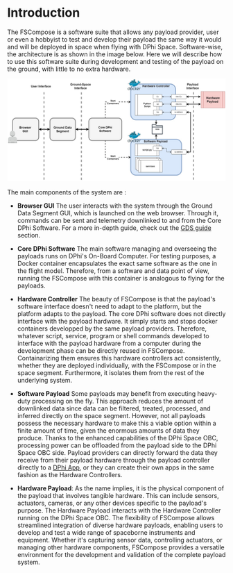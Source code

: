 # Introduction
The FSCompose is a software suite that allows any payload provider, user or even a hobbyist to test and develop their payload the same way it would and will be deployed in space when flying with DPhi Space. Software-wise, the architecture is as shown in the image below. Here we will describe how to use this software suite during development and testing of the payload on the ground, with little to no extra hardware. 

![](imgs/architecture.jpg)



The main components of the system are : 

 - **Browser GUI** The user interacts with the system through the Ground Data Segment GUI, which is launched on the web browser. Through it, commands can be sent and telemetry downlinked to and from the Core DPhi Software. For a more in-depth guide, check out the [GDS guide](./sections/gds.md) section.

 - **Core DPhi Software** The main software managing and overseeing the payloads runs on DPhi's On-Board Computer. For testing purposes, a Docker container encapsulates the exact same software as the one in the flight model. Therefore, from a software and data point of view, running the FSCompose with this container is analogous to flying for the payloads. 

 - **Hardware Controller** The beauty of FSCompose is that the payload's software interface doesn't need to adapt to the platform, but the platform adapts to the payload. The core DPhi software does not directly interface with the payload hardware. It simply starts and stops docker containers developped by the same payload providers. Therefore, whatever script, service, program or shell commands developed to interface with the payload hardware from a computer during the development phase can be directly reused in FSCompose. Containarizing them ensures this hardware controllers act consistently, whether they are deployed individually, with the FSCompose or in the space segment. Furthermore, it isolates them from the rest of the underlying system. 


- **Software Payload** Some payloads may benefit from executing heavy-duty processing on the fly. This approach reduces the amount of downlinked data since data can be filtered, treated, processed, and inferred directly on the space segment. However, not all payloads possess the necessary hardware to make this a viable option within a finite amount of time, given the enormous amounts of data they produce. Thanks to the enhanced capabilities of the DPhi Space OBC, processing power can be offloaded from the payload side to the DPhi Space OBC side. Payload providers can directly forward the data they receive from their payload hardware through the payload controller directly to a [DPhi App](./sections/apps.md), or they can create their own apps in the same fashion as the Hardware Controllers.


- **Hardware Payload**: As the name implies, it is the physical component of the payload that involves tangible hardware. This can include sensors, actuators, cameras, or any other devices specific to the payload's purpose. The Hardware Payload interacts with the Hardware Controller running on the DPhi Space OBC. The flexibility of FSCompose allows streamlined integration of diverse hardware payloads, enabling users to develop and test a wide range of spaceborne instruments and equipment. Whether it's capturing sensor data, controlling actuators, or managing other hardware components, FSCompose provides a versatile environment for the development and validation of the complete payload system.



 